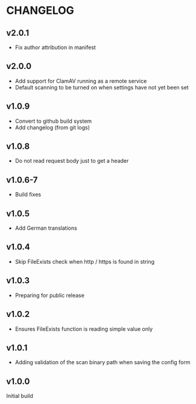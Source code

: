 # CHANGELOG

## v2.0.1

* Fix author attribution in manifest

## v2.0.0

* Add support for ClamAV running as a remote service
* Default scanning to be turned on when settings have not yet been set

## v1.0.9

* Convert to github build system
* Add changelog (from git logs)

## v1.0.8

* Do not read request body just to get a header

## v1.0.6-7

* Build fixes

## v1.0.5

* Add German translations

## v1.0.4

* Skip FileExists check when http / https is found in string

## v1.0.3

* Preparing for public release

## v1.0.2

* Ensures FileExists function is reading simple value only

## v1.0.1

* Adding validation of the scan binary path when saving the config form

## v1.0.0

Initial build
